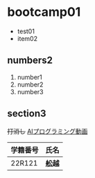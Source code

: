 # bootcamp01

- test01
- item02

## numbers2
1. number1
2. number2
2. number3

## section3
~~打消し~~
[AIプログラミング動画](https://kyusan.ap.panopto.com/Panopto/Pages/Viewer.aspx?id=c2e6737f-351f-4b1b-9e8c-b2f9004bda7c
)

| 学籍番号 | 氏名 |
|:-------|----:|
| 22R121 |  **舩越**| 